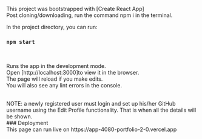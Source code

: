 This project was bootstrapped with [Create React App] <br />
Post cloning/downloading, run the command npm i in the terminal.<br />

In the project directory, you can run:

### `npm start`

<br />

Runs the app in the development mode.<br />
Open [http://localhost:3000]to view it in the browser.
<br />
The page will reload if you make edits.<br />
You will also see any lint errors in the console.

<br />
NOTE: a newly registered user must login and set up his/her GitHub username using the Edit Profile functionality. That is when all the details will be shown.
<br />
### Deployment
<br />
This page can run live on https://app-4080-portfolio-2-0.vercel.app
 
 